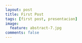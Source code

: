 ```yaml
---
layout: post
title: First Post
tags: [first post, presentacion]
image:
  feature: abstract-7.jpg
comments: false
---
```

